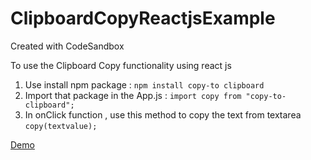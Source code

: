 # ClipboardCopyReactjsExample
Created with CodeSandbox

To use the Clipboard Copy functionality using react js 
1. Use install npm package : ``npm install copy-to clipboard``
2. Import that package in the App.js : ``import copy from "copy-to-clipboard";``
3. In onClick function , use this method to copy the text from textarea ``copy(textvalue);``

[Demo]( https://ekdsp.csb.app/)
